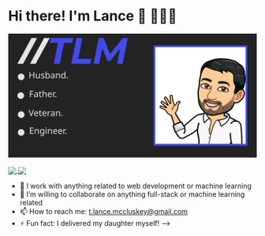 # Hi there! I'm Lance 👋 👨🏻‍💻

![alt text](https://github.com/lancemccluskey/lancemccluskey/blob/main/lance-readme.svg)

<a href="https://github.com/anuraghazra/github-readme-stats">
  <img align="center" src="https://github-readme-stats.vercel.app/api/?username=lancemccluskey&count_private=true&show_icons=true&theme=algolia" />
</a>
<a href="https://github.com/anuraghazra/convoychat">
  <img align="center" src="https://github-readme-stats.vercel.app/api/top-langs/?username=lancemccluskey&layout=compact&theme=algolia&langs_count=7" />
</a>

- 🔭 I work with anything related to web development or machine learning
- 👯 I’m willing to collaborate on anything full-stack or machine learning related
- 📫 How to reach me: t.lance.mccluskey@gmail.com
- ⚡ Fun fact: I delivered my daughter myself!
-->
